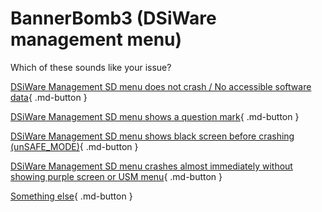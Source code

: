 # BannerBomb3 (DSiWare management menu)

Which of these sounds like your issue?

[DSiWare Management SD menu does not crash / No accessible software data](/troubleshoot/issue/bb3/nocrash){ .md-button }

[DSiWare Management SD menu shows a question mark](/troubleshoot/issue/bb3/corrupt){ .md-button }

[DSiWare Management SD menu shows black screen before crashing (unSAFE_MODE)](/troubleshoot/issue/usm/missing){ .md-button }

[DSiWare Management SD menu crashes almost immediately without showing purple screen or USM menu](/troubleshoot/issue/bb3/crash){ .md-button }

[Something else](/troubleshoot/issue/unknown){ .md-button }